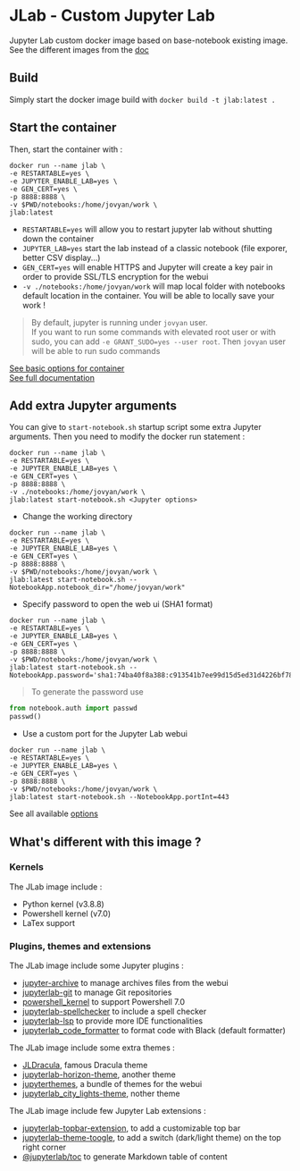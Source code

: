 # JLab - Custom Jupyter Lab 

Jupyter Lab custom docker image based on base-notebook existing image.
See the different images from the [doc](https://jupyter-docker-stacks.readthedocs.io/en/latest/using/selecting.html)

## Build

Simply start the docker image build with `docker build -t jlab:latest .`

## Start the container

Then, start the container with :  
```
docker run --name jlab \
-e RESTARTABLE=yes \
-e JUPYTER_ENABLE_LAB=yes \
-e GEN_CERT=yes \
-p 8888:8888 \
-v $PWD/notebooks:/home/jovyan/work \
jlab:latest
```

- `RESTARTABLE=yes` will allow you to restart jupyter lab without shutting down the container  
- `JUPYTER_LAB=yes` start the lab instead of a classic notebook (file exporer, better CSV display...)  
- `GEN_CERT=yes` will enable HTTPS and Jupyter will create a key pair in order to provide SSL/TLS encryption for the webui  
- `-v ./notebooks:/home/jovyan/work` will map local folder with notebooks default location in the container. You will be able to locally save your work !  

> By default, jupyter is running under `jovyan` user.   
> If you want to run some commands with elevated root user or with sudo, you can add `-e GRANT_SUDO=yes --user root`. Then `jovyan` user will be able to run sudo commands

[See basic options for container](https://jupyter-docker-stacks.readthedocs.io/en/latest/using/common.html)  
[See full documentation](https://jupyter-docker-stacks.readthedocs.io/en/latest/)

## Add extra Jupyter arguments

You can give to `start-notebook.sh` startup script some extra Jupyter arguments. Then you need to modify the docker run statement : 
```
docker run --name jlab \
-e RESTARTABLE=yes \
-e JUPYTER_ENABLE_LAB=yes \
-e GEN_CERT=yes \
-p 8888:8888 \
-v ./notebooks:/home/jovyan/work \
jlab:latest start-notebook.sh <Jupyter options>
```

- Change the working directory

```
docker run --name jlab \
-e RESTARTABLE=yes \
-e JUPYTER_ENABLE_LAB=yes \
-e GEN_CERT=yes \
-p 8888:8888 \
-v $PWD/notebooks:/home/jovyan/work \
jlab:latest start-notebook.sh --NotebookApp.notebook_dir="/home/jovyan/work"
```

- Specify password to open the web ui (SHA1 format)

```
docker run --name jlab \
-e RESTARTABLE=yes \
-e JUPYTER_ENABLE_LAB=yes \
-e GEN_CERT=yes \
-p 8888:8888 \
-v $PWD/notebooks:/home/jovyan/work \
jlab:latest start-notebook.sh --NotebookApp.password='sha1:74ba40f8a388:c913541b7ee99d15d5ed31d4226bf7838f83a50e'
```

> To generate the password use 
```python
from notebook.auth import passwd
passwd()
```

- Use a custom port for the Jupyter Lab webui

```
docker run --name jlab \
-e RESTARTABLE=yes \
-e JUPYTER_ENABLE_LAB=yes \
-e GEN_CERT=yes \
-p 8888:8888 \
-v $PWD/notebooks:/home/jovyan/work \
jlab:latest start-notebook.sh --NotebookApp.portInt=443
```



See all available [options](https://jupyter-notebook.readthedocs.io/en/stable/config.html)

## What's different with this image ? 

### Kernels

The JLab image include :  
- Python kernel (v3.8.8) 
- Powershell kernel (v7.0)
- LaTex support

### Plugins, themes and extensions

The JLab image include some Jupyter plugins : 
- [jupyter-archive](https://github.com/jupyterlab-contrib/jupyter-archive/) to manage archives files from the webui
- [jupyterlab-git](https://github.com/jupyterlab/jupyterlab-git) to manage Git repositories
- [powershell_kernel](https://github.com/vors/jupyter-powershell) to support Powershell 7.0
- [jupyterlab-spellchecker](https://github.com/jupyterlab-contrib/spellchecker) to include a spell checker
- [jupyterlab-lsp](https://github.com/krassowski/jupyterlab-lsp) to provide more IDE functionalities
- [jupyterlab_code_formatter](https://jupyterlab-code-formatter.readthedocs.io/en/latest/index.html) to format code with Black (default formatter)


The JLab image include some extra themes : 

- [JLDracula](https://github.com/dracula/jupyterlab), famous Dracula theme
- [jupyterlab-horizon-theme](https://github.com/mohirio/jupyterlab-horizon-theme), another theme
- [jupyterthemes](https://github.com/dunovank/jupyter-themes), a bundle of themes for the webui
- [jupyterlab_city_lights-theme](https://github.com/yudai-nkt/jupyterlab_city-lights-theme), nother theme

The JLab image include few Jupyter Lab extensions : 
- [jupyterlab-topbar-extension](https://github.com/jtpio/jupyterlab-topbar), to add a customizable top bar
- [jupyterlab-theme-toogle](https://github.com/jtpio/jupyterlab-theme-toggle), to add a switch (dark/light theme) on the top right corner
- [@jupyterlab/toc](https://github.com/jupyterlab/jupyterlab-toc) to generate Markdown table of content


